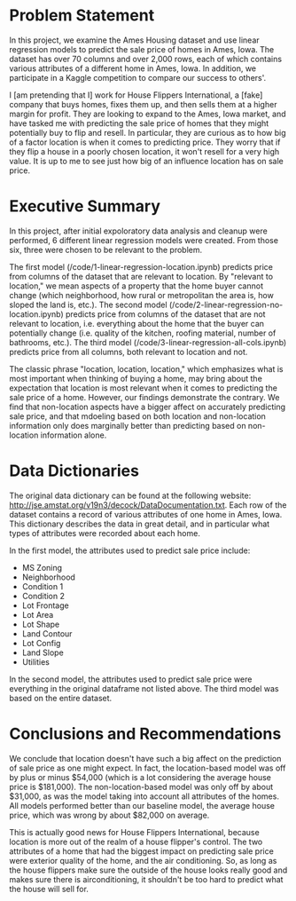 # Problem Statement

In this project, we examine the Ames Housing dataset and use linear regression models to predict the sale price of homes in Ames, Iowa. The dataset has over 70 columns and over 2,000 rows, each of which contains various attributes of a different home in Ames, Iowa. In addition, we participate in a Kaggle competition to compare our success to others'. 

I [am pretending that I] work for House Flippers International, a [fake] company that buys homes, fixes them up, and then sells them at a higher margin for profit. They are looking to expand to the Ames, Iowa market, and have tasked me with predicting the sale price of homes that they might potentially buy to flip and resell. In particular, they are curious as to how big of a factor location is when it comes to predicting price. They worry that if they flip a house in a poorly chosen location, it won't resell for a very high value. It is up to me to see just how big of an influence location has on sale price.



# Executive Summary

In this project, after initial expoloratory data analysis and cleanup were performed, 6 different linear regression models were created. From those six, three were chosen to be relevant to the problem. 

The first model (/code/1-linear-regression-location.ipynb) predicts price from columns of the dataset that are relevant to location. By "relevant to location," we mean aspects of a property that the home buyer cannot change (which neighborhood, how rural or metropolitan the area is, how sloped the land is, etc.). The second model (/code/2-linear-regression-no-location.ipynb) predicts price from columns of the dataset that are not relevant to location, i.e. everything about the home that the buyer can potentially change (i.e. quality of the kitchen, roofing material, number of bathrooms, etc.). The third model (/code/3-linear-regression-all-cols.ipynb) predicts price from all columns, both relevant to location and not. 

The classic phrase "location, location, location," which emphasizes what is most important when thinking of buying a home, may bring about the expectation that location is most relevant when it comes to predicting the sale price of a home. However, our findings demonstrate the contrary. We find that non-location aspects have a bigger affect on accurately predicting sale price, and that mdoeling based on both location and non-location information only does marginally better than predicting based on non-location information alone. 


# Data Dictionaries

The original data dictionary can be found at the following website: http://jse.amstat.org/v19n3/decock/DataDocumentation.txt. Each row of the dataset contains a record of various attributes of one home in Ames, Iowa. This dictionary describes the data in great detail, and in particular what types of attributes were recorded about each home. 

In the first model, the attributes used to predict sale price include: 
- MS Zoning
- Neighborhood
- Condition 1
- Condition 2
- Lot Frontage
- Lot Area
- Lot Shape
- Land Contour
- Lot Config
- Land Slope
- Utilities

In the second model, the attributes used to predict sale price were everything in the original dataframe not listed above. The third model was based on the entire dataset. 



# Conclusions and Recommendations

We conclude that location doesn't have such a big affect on the prediction of sale price as one might expect. In fact, the location-based model was off by plus or minus $54,000 (which is a lot considering the average house price is $181,000). The non-location-based model was only off by about $31,000, as was the model taking into account all attributes of the homes. All models performed better than our baseline model, the average house price, which was wrong by about $82,000 on average. 

This is actually good news for House Flippers International, because location is more out of the realm of a house flipper's control. The two attributes of a home that had the biggest impact on predicting sale price were exterior quality of the home, and the air conditioning. So, as long as the house flippers make sure the outside of the house looks really good and makes sure there is airconditioning, it shouldn't be too hard to predict what the house will sell for. 


